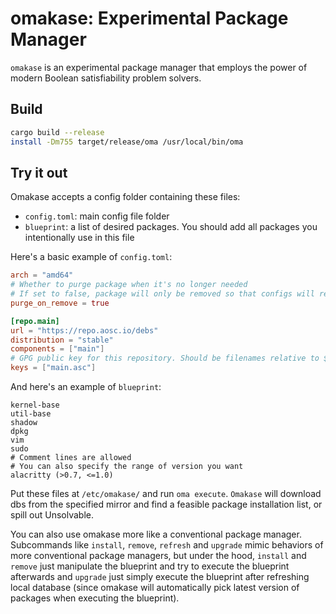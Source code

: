 # omakase: Experimental Package Manager
`omakase` is an experimental package manager that employs the power of modern Boolean satisfiability problem solvers.

## Build
```bash
cargo build --release
install -Dm755 target/release/oma /usr/local/bin/oma
```

## Try it out
Omakase accepts a config folder containing these files:
+ `config.toml`: main config file folder
+ `blueprint`: a list of desired packages. You should add all packages you intentionally use in this file

Here's a basic example of `config.toml`:
```toml
arch = "amd64"
# Whether to purge package when it's no longer needed
# If set to false, package will only be removed so that configs will remain
purge_on_remove = true

[repo.main]
url = "https://repo.aosc.io/debs"
distribution = "stable"
components = ["main"]
# GPG public key for this repository. Should be filenames relative to $CONFIG_ROOT/keys
keys = ["main.asc"]
```

And here's an example of `blueprint`:
```
kernel-base
util-base
shadow
dpkg
vim
sudo
# Comment lines are allowed
# You can also specify the range of version you want
alacritty (>0.7, <=1.0)
```

Put these files at `/etc/omakase/` and run `oma execute`. `Omakase` will download dbs from the specified mirror and find a feasible package installation list, or spill out Unsolvable.

You can also use omakase more like a conventional package manager. Subcommands like `install`, `remove`, `refresh` and `upgrade` mimic behaviors of more conventional package managers, but under the hood, `install` and `remove` just manipulate the blueprint and try to execute the blueprint afterwards and `upgrade` just simply execute the blueprint after refreshing local database (since omakase will automatically pick latest version of packages when executing the blueprint).
